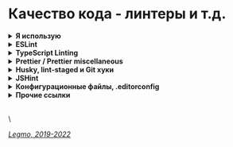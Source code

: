 # Качество кода - линтеры и т.д.

<details>

<summary><strong>Я использую</strong></summary>

* Для работы с React JS в PhpStorm использую
  * [ESLint](https://eslint.org) - показывает ошибки, позволяет автоматически исправить некоторые из них
  * [Prettier](https://prettier.io/) / [Prettier miscellaneous](https://github.com/arijs/prettier-miscellaneous) - оформляет, форматирует код по образцу (пробелы, запятые и т.д.). Пока отказался - не смог нормально настроить [выравнивание значений в объектах друг-над-другом](https://github.com/prettier/prettier/issues/1622) - чтоб не было конфликта с правилом ESLint [KeySpacing align after column by value](https://github.com/prettier/prettier/issues/1622). Ну и в целом он мне пока не нужен - большую часть вопросов решает ESLint --fix + настройки по реформатированию кода в IDEPhpStorm
  * [Husky](https://github.com/typicode/husky) и [lint-staged](https://github.com/okonet/lint-staged) - позволяет запускать эти проверки перед отправкой коммита. Использует возможности [Git hooks](https://git-scm.com/book/ru/v2/%D0%9D%D0%B0%D1%81%D1%82%D1%80%D0%BE%D0%B9%D0%BA%D0%B0-Git-%D0%A5%D1%83%D0%BA%D0%B8-%D0%B2-Git).
* Отказался
  * [JSHint](https://jshint.com/) - не разобрался как отключить некоторые ошибки. Например, не умеет воспринимать стрелочные функции в классовых компонентах React JS, даже в режиме ES6. Пишет "Class properties must be methods". Возможно сейчас ситуация улучшилась, но пока не актуально
  * [TSLint](https://palantir.github.io/tslint/) — поддержка прекращена в 2019. Переходите на ESLint

\


</details>

<details>

<summary><strong>ESLint</strong></summary>

* Линтер — это помощник по части «здоровья» кода. Вы определяете список правил и в дальнейшем, при настроенном плагине в вашем редакторе, он как Microsoft Word «проферка орфографии» проверяет все, что вы написали. Например, определили переменную, но нигде не используете? Сработает правило: no-unused-vars (долой неиспользуемые переменные) и переменная будет подчеркнута.
* Когда вы видите «подчеркивание», и после наведения видите в скобочках название правила — не нужно бежать гуглить. Нужно идти на сайт [eslint.org](https://eslint.org/docs/rules/) и там в «поиск» вставлять текст ошибки, будет быстрее.
* Суть линтинга с помощью ESLint заключается в парсерах, которые трансформируют код в AST (Abstract Syntax Tree) для дальнейшей программной обработки, и плагинах, которые содержат правила.
* Чтобы достичь большей консистентности кодовой базы, можно выбрать и добавить в конфиг ESLint правила одного из популярных стайл гайдов:
  * AirBnB: самый популярный и строгий из этих трёх, обязательные замыкающие запятые и точки с запятыми.
  * Google: похож на AirBnB в плане форматирования, но менее строгий, обязательные комментарии JSDoc.
  * StandartJS: запрещает использовать замыкающие запятые и точки с запятыми.
* Выбирайте реализацию стайл гайда на TypeScript, потому что правила для JavaScript могут неправильно отрабатывать на TypeScript.
* Поиск ошибок производится следующим образом:
  * автоматически в процессе написания кода (нужно настроить инспектор синтаксиса в PhpStorm)- ошибки подсвечиваются, выдаётся всплывающее сообщение с комментарием
  * при совершении опр. действий, например при сохранении файла (нужно настроить плагин линтера в PhpStorm)
  * при запуске в консоли команды, например `lint` (нужно настроить скрипты в файле `package.json`) - в консоли будет выведена подробная информация - в каком файле на какой строке какая ошибка. Можно не писать команду в консоли, а вызывать из выпадающего меню `Run` в PhpStorm
  * если настроить скрипт в файле `package.json` - можно также вызывать команду исправления ошибок (через консоль или из выпадающего меню `Run`). Исправляет не все, но многие.
* При конфликте между стандартным `Reformat code` от PhpStorm (`Ctrl + Alt + L`) и ESLint. Например в правиле о выравнивании ключей/значений в объектах при помощи пробелов ([key-spacing](https://eslint.org/docs/latest/rules/key-spacing))
  * По идее надо настраивать в `File | Settings | Editor | Code Style | JavaScript`, вкладка `Wrapping & Braces`, раздел `Objects`
  * Если не помогло: иду в `File | Settings | Keymap`, удаляю клавиатурное сокращение `Ctrl + Alt + L` у `Reformat code` и навешиsваю его на `Fix ESLint Problems`
  * Также обратить внимание на `File | Settings | Tools | Actions on Save`\


\


**Установка / Настройка**

* поддержка JSHint включена в PhpStrom по-умолчанию, никаких доп. плагинов к самому PhpStrom ставить не надо
* устанавливаю ESLint локально в проекте
  * Ставить только если НЕ использую `Create React APP`
  * В `Create React APP` включен по-умолчанию
  * `yarn add eslint eslint-plugin-react eslint-plugin-jsx-a11y --dev`
* рекомендуют поставить эти плагины
  * `yarn add eslint-plugin-prettier eslint-config-prettier babel-eslint --dev`
* закидываю в корень свой конфигурационный файл `.eslintrc.json`
* если я использую дополнительные плагины, например `React` и `JSX A11y` - их надо включить в секции `extends`
  *   пример

      ```
      "extends": [
        "eslint:recommended",
        "plugin:react/recommended",
        "plugin:jsx-a11y/recommended"
      ],
      ```
* в настройках PhpStorm
  * включаю режим `React JSX` - `Settings\Languages & Frameworks\JavaScript`
    * Если варианта `React JSX` нет - можно выбрать `ECMAScript 6+`
  * включаю `ESLint` в настройках PhpStorm
    * `Settings\Languages & Frameworks\JavaScript\Code Quality Tool`
  * настраиваю `Settings\Languages & Frameworks\JavaScript\Code Quality Tool\ES Lint`
    * включаю `manual ES Lint configuration`
    * указываю путь к папке `ESLint package`
      * например `D:\Work\_Localsites\legmo_hotquotes\node_modules\eslint`
      * т.е. указываю путь не к глобальному модулю, а к модулю из Create React App, внутри проекта
    * указываю папку `Working directories`
      * например `D:\Work\_Localsites\legmo_hotquotes\src`
    * указываю путь к файлу конфигурации `Configuration file`
      * например D:\Work\_Localsites\legmo\_hotquotes.eslintrc.json
      * Его пришлось убрать и перевести в режим `Automatic search`. Плюс убрать все конфиг файлы ESLint из папок верхних уровней (`D:\Work\_Localsites`, `D:\Work\` и т.д.). После этого PhpStorm "увидел" конфиг файл в проекте
  * чтобы получать предупреждения об ошибках в синтаксисе JSX - открыть раздел настроек `Editor | Inspections`
    * включаю инспектор синтаксиса `React JSX` в `JavaScript and TypeScript | General node`.
* проверяю что ESLint работает
  * берём какое-то правило, например `quotes` и нарушаем его в коде
  * у меня в файле конфигурации ESLint (`.eslintrc.json`) стоит настройка: кавычки должны быть одинарными, и это помечается как Warning
  * ставлю в коде двойные - появляется сообщение инспектора, warning
  * теперь проверим, что это срабатывает правило именно из моего файла конфигурации ESLint (`.eslintrc.json`) — для правила "quotes" меняю в нём "warn" на "error"
  * если всё ок, то у меня в коде сообщение инспектора для двойных кавычек должно измениться с warning на error
*   в файле `package.json` (корень проекта) дописываю команды в секцию "scripts"

    * например:

    ```
    "scripts": {
      <что там было>
      "lint": "eslint --debug src/",
      "lint-fix": "eslint --debug src/ --fix"
    },
    ```
*   Настраиваю файл `.eslintignore` - чтобы исключить из проверки директории/файлы указываем их в виде списка

    * За основу можно взять .gitignore\


    \


**Плагины**

* Eslint-plugin-react
  * [GitHub](https://github.com/jsx-eslint/eslint-plugin-react)
  * Обратите внимание, что поддержка синтаксиса JSX — это не то же самое, что поддержка React.
  * React применяет к синтаксису JSX особую семантику, которую ESLint не распознает.
  * Мы рекомендуем использовать `eslint-plugin-react`, если вы используете React и хотите использовать семантику React.
* Eslint-plugin-jsx-a11y
  * [GitHub](https://github.com/jsx-eslint/eslint-plugin-jsx-a11y)
  * предоставляет правила, касающиеся доступности JSX-элементов для людей с ограниченными возможностями.
* Eslint-plugin-prettier
  * [GitHub](https://github.com/prettier/eslint-plugin-prettier)
  * помогает совместной работе ESLint и Prettier. Выглядит это следующим образом: когда Prettier форматирует код, он делает это с учётом правил ESLint.\


\


**Автоматическая правка некоторых ошибок ESLint**

* Настрой PhpStorm - ёSettings\Languages & Frameworks\JavaScript\Code Quality Tool\ES Lint`- внизу галочка`Run eslint --fix on save\`
* [Официальная документация (eng)](https://eslint.org/docs/user-guide/command-line-interface#fixing-problems)\


\


**Файл конфигурации**

*   Имеет следующую структуру:

    ```
    module.exports = { 
       env:{}, 
       extends: {}, 
       plugin: {}, 
       parser: {}, 
       parserOptions: {}, 
       rules: {},
    };
    ```
* **env** — позволяет задавать список сред, код для которых планируется проверять. В нашем случае тут имеются свойства es6, browser и node, установленные в true.
  * es6 - включает возможности ES6 за исключением модулей (эта возможность автоматически устанавливает, в блоке parserOptions, параметр ecmaVersion в значение 6).
  * browser - подключает глобальные переменные браузера, такие, как Windows.
  * node - добавляет глобальные переменные среды Node.js и области видимости, например — global.
* **extends** — представляет собой массив строк с конфигурациями, при этом каждая дополнительная конфигурация расширяет предыдущую. Здесь используются правила линтинга airbnb, которые расширены до jest и затем расширены до jest-enzyme.
* **plugins** — тут представлены правила линтинга, которые мы хотим использовать. У нас применяются правила babel, import, jsx-a11y, react, prettier, о которых мы уже говорили.
* **parser** — по умолчанию ESLint использует синтаксический анализатор Espree, но, если мы работаем с Babel, нам надо пользоваться Babel-ESLint.
* **parserOptions** — так как мы изменили стандартный синтаксический анализатор на babel-eslint, нам необходимо задать и свойства в этом блоке. Свойство ecmaVersion, установленное в значение 6, указывает ESLint на то, что проверяться будет ES6-код. Так как код мы пишем в EcmaScript-модулях, свойство sourceType установлено в значение module. И, наконец, так как мы используем React, что означает применение JSX, то в свойство ecmaFeatures записывается объект с ключом jsx, установленным в true.
* **rules** — позволяет настраивать правила ESLint. Все правила, которые мы расширили или добавили с помощью плагинов, можно менять или переопределять, и делается это именно в блоке rules.\


\


**Пример файла конфигурации для ESLint (`.eslintrc.json`)**

```
    {
        "env": {
            "es6": true,
            "browser": true,
            "node": true
        },
        "parserOptions": {
            "ecmaVersion": "latest",
            "sourceType": "module",
            "ecmaFeatures": {
                "jsx": true
            }
        },
    "extends": [
        //  https://eslint.org/docs/rules/
        "eslint:recommended",
        "plugin:react/recommended",
        "plugin:jsx-a11y/recommended"
    ],
    "plugins": [
        "react"
    ],
    "rules": {
        //  https://eslint.org/docs/rules/semi
        //  "semi": 0, //Disable semicolon error
        "semi": "error",
        // https://eslint.org/docs/rules/no-multi-spaces
        "no-multi-spaces": [
            "warn",
            {
                "exceptions": {
                    "VariableDeclarator": true
                }
            }
        ],
        //  https://eslint.org/docs/rules/key-spacing
        "key-spacing": [
            "error",
            {
                "align": {
                    //          "beforeColon": true,
                    //          "afterColon": true,
                    "on": "value"
                }
            }
        ],
        "react/jsx-equals-spacing": "warn", // https://github.com/yannickcr/eslint-plugin-react/blob/master/docs/rules/jsx-equals-spacing.md
        "react/prop-types": "warn", // https://github.com/yannickcr/eslint-plugin-react/blob/master/docs/rules/prop-types.md
        "jsx-a11y/label-has-for": "warn", // https://github.com/evcohen/eslint-plugin-jsx-a11y/blob/master/docs/rules/label-has-for.md
        "linebreak-style": "off" // Does not work correctly on Windows.
        }
    }
```

\
\


**Заметки**

* любое правило можно отключить для куска кода
  * `// eslint-disable-line no-unused-vars`
  * `/* eslint react/jsx-one-expression-per-line: "off" */`
  * https://eslint.org/docs/user-guide/configuring.html#configuring-rules
  * https://eslint.org/docs/user-guide/configuring.html#disabling-rules-with-inline-comments
* любое правило можно "отключить" вообще - `"semi": "off"`
* любому правилу можно перевести в другой статус:
  * сделать предупреждением - `"semi": "warn"`
  * сделать ошибкой - `"semi": "error"`
* Не работают правила линтера или форматирование отличается от ожидаемого.
  * Возможно, это следствие наличия в проекте других конфигурационных файлов. Они имеют разный приоритет исполнения. Например, файл `.editorconfig` имеет высший приоритет, чем `.eslintrc`, поэтому линтер будет выставлять настройки с его помощью.\


\


**Ссылки**

* [ESLint official site](https://eslint.org)
* [ESLint official site - rules list](https://eslint.org/docs/rules/)
* [Hexlet - Руководство Eslint + Prettier](https://ru.hexlet.io/blog/posts/rukovodstvo-eslint-prettier)
* [Хабр - Prettier, ESLint, Husky, Lint-Staged и EditorConfig: инструменты для написания аккуратного кода (2018)](https://habr.com/ru/company/ruvds/blog/428173/)
* [Хабр - Переносим Angular проект на ESLint, с Prettier, Husky и lint-staged (2020)](https://habr.com/ru/post/501830/)
* [Настройка ESLint, Prettier, pre-commit hook (create-react-app, visual studio code)](https://maxpfrontend.ru/vebinary/nastroyka-eslint-prettier-pre-commit-hook-create-react-app-visual-studio-code/)

\


</details>

<details>

<summary><strong>TypeScript Linting</strong></summary>

Раньше был линтер [TSLint](https://palantir.github.io/tslint/) — поддержка прекращена в 2019. Переходите на ESLint.

Есть [TypeScript ESLint](https://typescript-eslint.io/) — надо разбираться

**Инструкция**

* Как использовать ESLint для проверки TypeScript
* Не уверен, что это правильный ход, но я делаю так
* ставлю плагин `@typescript-eslint`
* прописываю его в файле настроек ESLint (`.eslintrc.json`), секция `"plugins"`
* в файле настроек ESLint (`.eslintrc.json`), в секции `"rules": {}` завожу секцию `@typescript-eslint/ИМЯ_ПРАВИЛА:[ настройки]`
  * \==ПРИМЕР С ОТСТУПОМ НЕ СТОИТ ИСПОЛЬЗОВАТЬ!== — он ведёт к ошибкам. См. https://github.com/typescript-eslint/typescript-eslint/issues/1824. Использую для таких случаев Prettier либо настройки IDE
  * например: `"@typescript-eslint/indent": ["warn","tab"]`
  * пример описания для этого правила https://typescript-eslint.io/rules/indent

**Ссылки**

* [TypeScript ESLint](https://typescript-eslint.io/)
* [eslint.org - Configuration Files](https://eslint.org/docs/latest/user-guide/configuring/configuration-files)
* [Medium - Настройка ESLint в проекте React Typescript](https://andrebnassis.medium.com/setting-eslint-on-a-react-typescript-project-2021-1190a43ffba)
* [TSLint](https://palantir.github.io/tslint/) — поддержка прекращена в 2019. Переходите на ESLint

\


</details>

<details>

<summary><strong>Prettier / Prettier miscellaneous</strong></summary>

* это помощник по части оформления кода. Можно писать с пробелами перед именем свойства, кавычками, запятыми в последней строке и т.д. — Prettier, настроенный на сохранение или на пре-коммит хук «перетрясет» ваши файлы и оформит их в соответствии с настройками, которых у него минимум. Это сделано специально, ибо чем меньше настроек, тем меньше конфигураций.
* Зачем использовать Prettier, если ESLint тоже умеет форматировать код? Ответ — Prettier форматирует код намного лучше: убирает всё форматирование и полностью переписывает код в едином стиле. Это позволяет разработчикам забыть о форматировании кода и не тратить время на обсуждение стиля кода на ревью. ESLint не всегда может всё исправить, часто он просто показывает "здесь ошибка", и править её требуется в ручном режиме.
* [Prettier miscellaneous](https://github.com/arijs/prettier-miscellaneous) - форк (альтернативная версия) Prettier. Ставлю его. Добавляет поддержку некоторых дополнительных правил. Например, поддерживает [выравнивание значений в объектах друг-над-другом](https://github.com/prettier/prettier/issues/1622) - чтоб не было конфликта с правилом ESLint [KeySpacing align after column by value](https://github.com/prettier/prettier/issues/1622).\


\


**Установка / Настройка**

* Устанавливаю Prettier локально в проект (даже если использую Create React APP)
  * `yarn add --dev --exact prettier`
* Также рекомендуют поставить эти плагины
  * `yarn add eslint-plugin-prettier eslint-config-prettier babel-eslint --dev`
* В настройках `PhpStorm / Plugins` включаю плагин `Prettier`
* В настройках `PhpStorm / Languages & Frameworks / Javascript / Prettier`
  * указываю путь к `Prettier package`, например `D:\Work\_Localsites\legmo_hotquotes\node_modules\prettier`
  * или `D:\Work\_Localsites\legmo_hotquotes\node_modules\prettier-miscellaneous`
  * включаю настройку `Run on Reformat code action`
  * включаю настройку `Run on save`
* Копирую в корень проекта файл конфигурации `.prettierrc.json`
* Создаю файл `.prettierignore` чтобы `Prettier CLI` и редакторы знали, какие файлы не следует форматировать.
  * команда создания файла через терминал: `echo {}> .prettierignore`
  *   пример файла:

      ```
      # Ignore artifacts:
        build
        coverage
      ```
  * Основывайте свой `.prettierignore` на `.gitignore` и `.eslintignore` (если он у вас есть).
  * Если ваш проект еще не готов к форматированию, скажем, файлов HTML, добавьте в исключения \*.html.
* В документации указан еще один способ конфигурации. Помимо конфигурационных файлов можно опубликовать свой конфиг как NPM-пакет, хотя бы даже только на GitHub. После этого вы сможете устанавливать свой собственный пакет во все свои проекты. Таким образом любой человек, который тоже захочет поработать над вашими проектами (контрибьютор на GitHub) будет использовать тот же конфиг-файл.\


\


**Ссылки**

* [Prettier official site](https://prettier.io/)
* [Prettier official site - format options](https://prettier.io/docs/en/options.html)
* [Prettier official site - installation](https://prettier.io/docs/en/install.html)
* [Prettier official site - configuration](https://prettier.io/docs/en/configuration.html)
* [Начните использовать Prettier правильно](https://techrocks.ru/2021/02/19/prettier-configuration/)
* [Hexlet - Руководство Eslint + Prettier](https://ru.hexlet.io/blog/posts/rukovodstvo-eslint-prettier)
* [Хабр - Prettier, ESLint, Husky, Lint-Staged и EditorConfig: инструменты для написания аккуратного кода (2018)](https://habr.com/ru/company/ruvds/blog/428173/)
* [Хабр - Переносим Angular проект на ESLint, с Prettier, Husky и lint-staged (2020)](https://habr.com/ru/post/501830/)
* [Настройка ESLint, Prettier, pre-commit hook (create-react-app, visual studio code)](https://maxpfrontend.ru/vebinary/nastroyka-eslint-prettier-pre-commit-hook-create-react-app-visual-studio-code/)

\


</details>

<details>

<summary><strong>Husky, lint-staged и Git хуки</strong></summary>

* [Git хуки](https://git-scm.com/book/ru/v2/%D0%9D%D0%B0%D1%81%D1%82%D1%80%D0%BE%D0%B9%D0%BA%D0%B0-Git-%D0%A5%D1%83%D0%BA%D0%B8-%D0%B2-Git) — это скрипты, которые Git вызывает при определённых событиях: commit, push, recieve. С помощью них, мы можем запускать линтинг кода при создании коммита, чтобы в пул реквесты попадало меньше ошибок.
* Для более удобной работы с Git хуками установим [Husky](https://github.com/typicode/husky)
* Чтобы проверять только тот код, который добавлен в коммит [lint-staged](https://github.com/okonet/lint-staged). Это полезно в больших проектах, где линтинг занимает много времени. Пакет Lint-staged позволяет проверять с помощью линтера индексированные файлы, что помогает предотвратить отправку в репозиторий кода с ошибками.

**Установка / Настройка**

* Важно! В версии husky 6 и выше нужно использовать файлы настроек в .husky (вместо packge.json)
* Устанавливаю Husky и lint-staged локально в проект (даже если использую Create React APP)
  * `yarn add --dev husky` или `npm install husky --save-dev`
  * Включаю Git hooks
    * `npx husky install`
  *   В `packge.json` добавляю секцию

      ```
      "scripts": {
       ...
      "prepare": "husky install"
      }
      ```
  * В папке `.husky` создаём файл `pre-commit` (прямо в этой папке, и прямо так - без расширения).
    * содержимое файла:
    * ```
      #!/usr/bin/env sh
      . "$(dirname -- "$0")/_/husky.sh"
      ```
  *   В `.husky/pre-commit` дописываю внизу файла команды, которые должны выполняться перед коммитом:

      ```
      eslint --fix
      prettier -u -w .
      npm run build
      git add
      ```
* получается, перед каждым коммитом будет
  * вызываться `ESLint` в режиме `--fix`
  * отрабатывать `prettier` в режиме `--write` (перезапишет файлы, т.е. исправит в них ошибки по правилам указанным в файле конфигурации `.prettierrc.json`) и `--ignore-unknown` (будет игнорировать неизвестные файлы)
  * выполняться `npm run build`
  * и только потом совершаться `git add`

**Ссылки**

* [Husky official GitHub](https://github.com/typicode/husky)
* [lint-staged official GitHub](https://github.com/okonet/lint-staged)
* [Хуки в Git](https://git-scm.com/book/ru/v2/%D0%9D%D0%B0%D1%81%D1%82%D1%80%D0%BE%D0%B9%D0%BA%D0%B0-Git-%D0%A5%D1%83%D0%BA%D0%B8-%D0%B2-Git)
* [Хабр - Prettier, ESLint, Husky, Lint-Staged и EditorConfig: инструменты для написания аккуратного кода (2018)](https://habr.com/ru/company/ruvds/blog/428173/)
* [Хабр - Переносим Angular проект на ESLint, с Prettier, Husky и lint-staged (2020)](https://habr.com/ru/post/501830/)
* [Настройка ESLint, Prettier, pre-commit hook (create-react-app, visual studio code)](https://maxpfrontend.ru/vebinary/nastroyka-eslint-prettier-pre-commit-hook-create-react-app-visual-studio-code/)

\


</details>

<details>

<summary><strong>JSHint</strong></summary>

**Установка / Настройка**

* поддержка JSHint включена в PhpStrom по-умолчанию, никаких доп. плагинов к самому PhpStrom ставить не надо
* включаю режим `React JSX` в настройках PhpStrom `Settings\Languages & Frameworks\JavaScript`
  * Если варианта `React JSX` нет - можно выбрать `ECMAScript 6+`
* включаю JSHint в настройках PHP Strom `Settings\Languages & Frameworks\JavaScript\Code Quality Tool`
* указываю путь к Custom configuration file в настройках PHP Strom `Settings\Languages & Frameworks\JavaScript\Code Quality Tool`\


\


**Пример фала конфигурации для JSHint (файл `.jshintrc`)**

```
{
    "bitwise":    true,
    "curly":      true,
    "eqeqeq":     true,
    "esversion":    9,
    "forin":      true,
    "funcscope":    true,
    "futurehostile":  true,
    "indent":     2,
    "latedef":    true,
    "maxdepth":   5,
    "maxerr":     100,
    "maxparams":    5,
    "noarg":      true,
    "noempty":    true,
    "nonew":      true,
    "quotmark":   "double",
    "strict":     true,
    "undef":      true,
    "unused":     true,
    "browser":    true
}
```

\


</details>

<details>

<summary><strong>Конфигурационные файлы, .editorconfig</strong></summary>

* Разные члены вашей команды могут использовать разные редакторы. Принуждать их использовать какой-то один редактор ни к чему. Однако для того, чтобы все пользовались едиными настройками, касающимися, например, отступов или символов перевода строки, мы и применяем файл .editorconfig. Он помогает поддерживать единый набор правил в неоднородных командах.
* Конфигурационные файлы имеют разный приоритет исполнения. Например, файл .editorconfig имеет высший приоритет, чем .eslintrc., поэтому линтер будет выставлять настройки с его помощью.

**Ссылки**

* [Хабр - Prettier, ESLint, Husky, Lint-Staged и EditorConfig: инструменты для написания аккуратного кода (2018)](https://habr.com/ru/company/ruvds/blog/428173/)

\


</details>

<details>

<summary><strong>Прочие ссылки</strong></summary>

\- \[Hexlet - Руководство Eslint + Prettier]\(https://ru.hexlet.io/blog/posts/rukovodstvo-eslint-prettier) - \[Хабр - Prettier, ESLint, Husky, Lint-Staged и EditorConfig: инструменты для написания аккуратного кода (2018)]\(https://habr.com/ru/company/ruvds/blog/428173/) - \[Хабр - Переносим Angular проект на ESLint, с Prettier, Husky и lint-staged (2020)]\(https://habr.com/ru/post/501830/) - \[Настройка ESLint, Prettier, pre-commit hook (create-react-app, visual studio code)]\(https://maxpfrontend.ru/vebinary/nastroyka-eslint-prettier-pre-commit-hook-create-react-app-visual-studio-code/)

\


</details>

\
\


[_Legmo, 2019-2022_](https://github.com/Legmo/notes/)
